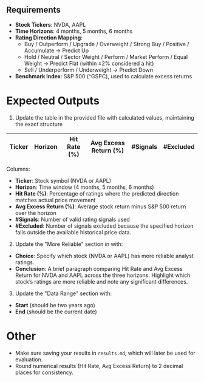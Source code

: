 ## Requirements
- **Stock Tickers**: NVDA, AAPL
- **Time Horizons**: 4 months, 5 months, 6 months
- **Rating Direction Mapping**:
  - Buy / Outperform / Upgrade / Overweight / Strong Buy / Positive / Accumulate → Predict Up
  - Hold / Neutral / Sector Weight / Perform / Market Perform / Equal Weight → Predict Flat (within ±2% considered a hit)
  - Sell / Underperform / Underweight → Predict Down
- **Benchmark Index**: S&P 500 (^GSPC), used to calculate excess returns

# Expected Outputs
1. Update the table in the provided file with calculated values, maintaining the exact structure

| Ticker | Horizon | Hit Rate (%) | Avg Excess Return (%) | #Signals | #Excluded |
|--------|---------|--------------|-----------------------|----------|-----------|
Columns:
   - **Ticker**: Stock symbol (NVDA or AAPL)
   - **Horizon**: Time window (4 months, 5 months, 6 months)
   - **Hit Rate (%)**: Percentage of ratings where the predicted direction matches actual price movement
   - **Avg Excess Return (%)**: Average stock return minus S&P 500 return over the horizon
   - **#Signals**: Number of valid rating signals used
   - **#Excluded**: Number of signals excluded because the specified horizon falls outside the available historical price data.

2. Update the "More Reliable" section in with:
- **Choice**: Specify which stock (NVDA or AAPL) has more reliable analyst ratings.
- **Conclusion**: A brief paragraph comparing Hit Rate and Avg Excess Return for NVDA and AAPL across the three horizons. Highlight which stock’s ratings are more reliable and note any significant differences.

3. Update the "Data Range" section with:
- **Start** (should be two years ago)
- **End** (should be the current date)

# Other
- Make sure saving your results in `results.md`, which will later be used for evaluation.
- Round numerical results (Hit Rate, Avg Excess Return) to 2 decimal places for consistency.